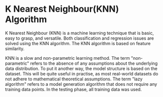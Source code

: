 # K Nearest Neighbour(KNN) Algorithm

K Nearest Neighbour (KNN) is a machine learning technique that is basic, easy to grasp, and versatile. Both classification and regression issues are solved using the KNN algorithm. The KNN algorithm is based on feature similarity. 

KNN is a slow and non-parametric learning method. The term "non-parametric" refers to the absence of any assumptions about the underlying data distribution. To put it another way, the model structure is based on the dataset. This will be quite useful in practise, as most real-world datasets do not adhere to mathematical theoretical assumptions. The term "lazy algorithm" refers to a model generation algorithm that does not require any training data points. In the testing phase, all training data was used.
